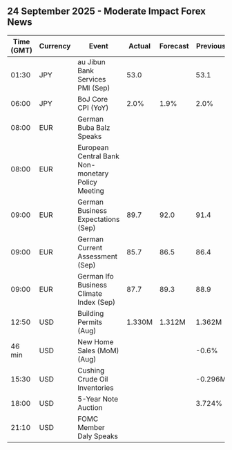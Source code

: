 ## 24 September 2025 - Moderate Impact Forex News

| Time (GMT) | Currency | Event | Actual | Forecast | Previous |
|------|----------|-------|--------|----------|----------|
| 01:30 | JPY | au Jibun Bank Services PMI (Sep) | 53.0 |  | 53.1 |
| 06:00 | JPY | BoJ Core CPI (YoY) | 2.0% | 1.9% | 2.0% |
| 08:00 | EUR | German Buba Balz Speaks |  |  |  |
| 08:00 | EUR | European Central Bank Non-monetary Policy Meeting |  |  |  |
| 09:00 | EUR | German Business Expectations (Sep) | 89.7 | 92.0 | 91.4 |
| 09:00 | EUR | German Current Assessment (Sep) | 85.7 | 86.5 | 86.4 |
| 09:00 | EUR | German Ifo Business Climate Index (Sep) | 87.7 | 89.3 | 88.9 |
| 12:50 | USD | Building Permits (Aug) | 1.330M | 1.312M | 1.362M |
| 46 min | USD | New Home Sales (MoM) (Aug) |  |  | -0.6% |
| 15:30 | USD | Cushing Crude Oil Inventories |  |  | -0.296M |
| 18:00 | USD | 5-Year Note Auction |  |  | 3.724% |
| 21:10 | USD | FOMC Member Daly Speaks |  |  |  |
